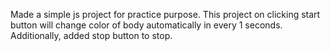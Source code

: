 Made a simple js project for practice purpose.
This project on clicking start button will change color of body automatically in every 1 seconds.
Additionally, added stop button to stop.

